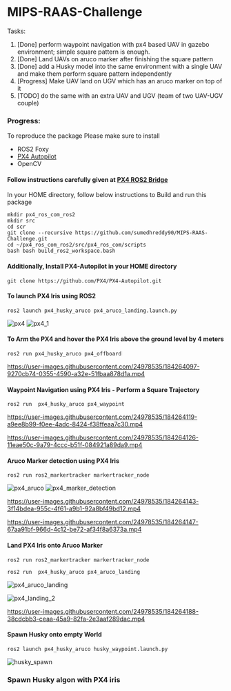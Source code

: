 # MIPS-RAAS-Challenge

Tasks:

1) [Done] perform waypoint navigation with px4 based UAV in gazebo environment; simple square pattern is enough. 
2) [Done] Land UAVs on aruco marker after finishing the square pattern 
3) [Done] add a Husky model into the same environment with a single UAV and make them perform square pattern independently 
4) [Progress] Make UAV land on UGV which has an aruco marker on top of it
5) [TODO] do the same with an extra UAV and UGV (team of two UAV-UGV couple)


### Progress:

To reproduce the package Please make sure to install 
- ROS2 Foxy
- [PX4 Autopilot](https://docs.px4.io/main/en/ros/ros2_comm.html)
- OpenCV

#### Follow instructions carefully given at [PX4 ROS2 Bridge](https://docs.px4.io/main/en/ros/ros2_comm.html)

In your HOME directory, follow below instructions to Build and run this package
```
mkdir px4_ros_com_ros2
mkdir src
cd scr
git clone --recursive https://github.com/sumedhreddy90/MIPS-RAAS-Challenge.git
cd ~/px4_ros_com_ros2/src/px4_ros_com/scripts
bash bash build_ros2_workspace.bash

```
#### Additionally, Install PX4-Autopilot in your HOME directory

```
git clone https://github.com/PX4/PX4-Autopilot.git
```

#### To launch PX4 Iris using ROS2 

```
ros2 launch px4_husky_aruco px4_aruco_landing.launch.py 
```
![px4](https://user-images.githubusercontent.com/24978535/184264010-cb92ef4c-6f15-4494-b49e-ed87ea7e7304.png)
![px4_1](https://user-images.githubusercontent.com/24978535/184264062-440bfa50-34f5-4ed0-a8a6-90386dbb1c9b.png)



#### To Arm the PX4 and hover the PX4 Iris above the ground level by 4 meters

```
ros2 run px4_husky_aruco px4_offboard
```


https://user-images.githubusercontent.com/24978535/184264097-9270cb74-0355-4590-a32e-51fbaa878d1a.mp4



#### Waypoint Navigation using PX4 Iris - Perform a Square Trajectory 

```
ros2 run  px4_husky_aruco px4_waypoint
```


https://user-images.githubusercontent.com/24978535/184264119-a9ee8b99-f0ee-4adc-8424-f38ffeaa7c30.mp4


https://user-images.githubusercontent.com/24978535/184264126-11eae50c-9a79-4ccc-b51f-084921a89da9.mp4



#### Aruco Marker detection using PX4 Iris

```
ros2 run ros2_markertracker markertracker_node
```

![px4_aruco](https://user-images.githubusercontent.com/24978535/184264255-7d187041-7b45-40c5-9266-8c918cc1343f.png)
![px4_marker_detection](https://user-images.githubusercontent.com/24978535/184264469-66db8a74-119e-4338-89b6-7beb324adcdc.png)

https://user-images.githubusercontent.com/24978535/184264143-3f14bdea-955c-4f61-a9b1-92a8bf49bd12.mp4

https://user-images.githubusercontent.com/24978535/184264147-67aa91bf-966d-4c12-be72-af34f8a6373a.mp4





#### Land PX4 Iris onto Aruco Marker

```
ros2 run ros2_markertracker markertracker_node 
```
```
ros2 run  px4_husky_aruco px4_aruco_landing
```
![px4_aruco_landing](https://user-images.githubusercontent.com/24978535/184264218-8d7e26bf-6c5d-4d68-abe0-bf22e03865a9.png)

![px4_landing_2](https://user-images.githubusercontent.com/24978535/184264208-18fb669c-24d4-45af-848d-69630c28d29e.png)


https://user-images.githubusercontent.com/24978535/184264188-38cdcbb3-ceaa-45a9-82fa-2e3aaf289dac.mp4


#### Spawn Husky onto empty World
```
ros2 launch px4_husky_aruco husky_waypoint.launch.py
```
![husky_spawn](https://user-images.githubusercontent.com/24978535/184264965-8a46b844-c76e-44ec-9b2a-dfdcfacd3d6e.png)


### Spawn Husky algon with PX4 iris
```
```
